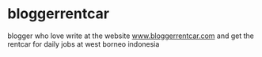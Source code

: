 # bloggerrentcar
blogger who love write at the website www.bloggerrentcar.com and get the rentcar for daily jobs at west borneo indonesia
